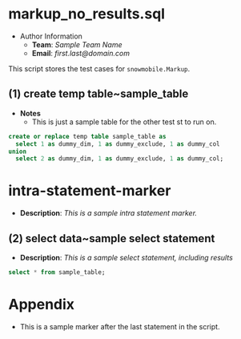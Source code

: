 
# markup_no_results.sql
* Author Information
	* **Team**: _Sample Team Name_
	* **Email**: _first.last@domain.com_


This script stores the test cases for `snowmobile.Markup`.



## (1) create temp table~sample_table


- **Notes**
	- This is just a sample table for the other test st to run on.

```sql
create or replace temp table sample_table as
  select 1 as dummy_dim, 1 as dummy_exclude, 1 as dummy_col
union
  select 2 as dummy_dim, 1 as dummy_exclude, 1 as dummy_col;
```



# intra-statement-marker
* **Description**: _This is a sample intra statement marker._



## (2) select data~sample select statement
* **Description**: _This is a sample select statement, including results_

```sql
select * from sample_table;
```



# Appendix


- This is a sample marker after the last statement in the script.
